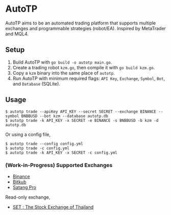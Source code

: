 # AutoTP

AutoTP aims to be an automated trading platform that supports multiple exchanges and programmable strategies (robot/EA). Inspired by MetaTrader and MQL4.

## Setup

1. Build AutoTP with `go build -o autotp main.go`.
2. Create a trading robot `kzm.go`, then compile it with `go build kzm.go`.
3. Copy a `kzm` binary into the same place of `autotp`.
4. Run AutoTP with minimum required flags: `API Key`, `Exchange`, `Symbol`, `Bot`, and `Database` (SQLite).

## Usage

```
$ autotp trade --apiKey API_KEY --secret SECRET --exchange BINANCE --symbol BNBBUSD --bot kzm --database autotp.db
$ autotp trade -k API_KEY -x SECRET -e BINANCE -s BNBBUSD -b kzm -d autotp.db
```

Or using a config file,

```
$ autotp trade --config config.yml
$ autotp trade -c config.yml
$ autotp trade -k API_KEY -x SECRET -c config.yml
```

### (Work-in-Progress) Supported Exchanges

- [Binance](https://github.com/binance/binance-spot-api-docs)
- [Bitkub](https://github.com/bitkub/bitkub-official-api-docs)
- [Satang Pro](https://docs.satangcorp.com/)

Read-only exchange,

- [SET : The Stock Exchange of Thailand](https://marketdata.set.or.th/mkt/marketsummary.do?language=en&country=US)
